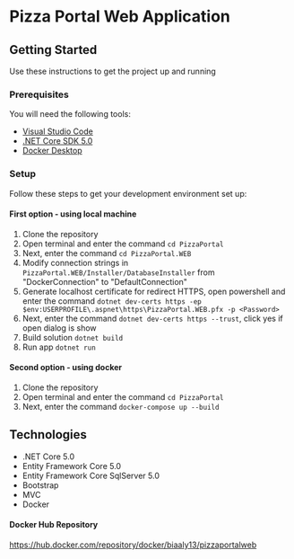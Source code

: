 # Pizza Portal Web Application

## Getting Started

Use these instructions to get the project up and running

### Prerequisites
You will need the following tools:

* [Visual Studio Code](https://code.visualstudio.com/)
* [.NET Core SDK 5.0](https://www.microsoft.com/net/download/dotnet-core/5.0)
* [Docker Desktop](https://www.docker.com/products/docker-desktop)

### Setup

Follow these steps to get your development environment set up:

#### First option - using local machine

 1. Clone the repository
 1. Open terminal and enter the command `cd PizzaPortal`
 1. Next, enter the command `cd PizzaPortal.WEB` 
 1. Modify connection strings in `PizzaPortal.WEB/Installer/DatabaseInstaller` from "DockerConnection" to "DefaultConnection"  
 1. Generate localhost certificate for redirect HTTPS, open powershell and enter the command `dotnet dev-certs https -ep     $env:USERPROFILE\.aspnet\https\PizzaPortal.WEB.pfx -p <Password>`
 1. Next, enter the command `dotnet dev-certs https --trust`, click yes if open dialog is show
 3. Build solution `dotnet build`
 4. Run app `dotnet run` 
 
 #### Second option - using docker

 1. Clone the repository
 1. Open terminal and enter the command `cd PizzaPortal`  
 1. Next, enter the command `docker-compose up --build` 

## Technologies

* .NET Core 5.0
* Entity Framework Core 5.0
* Entity Framework Core SqlServer 5.0
* Bootstrap
* MVC
* Docker

#### Docker Hub Repository

https://hub.docker.com/repository/docker/biaaly13/pizzaportalweb
